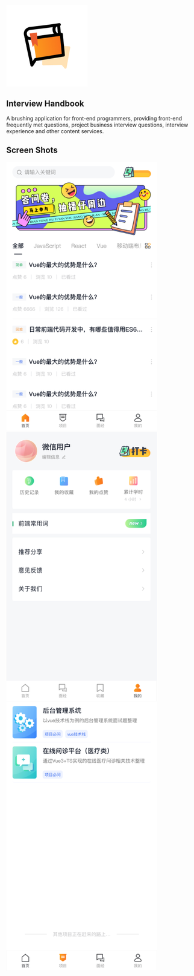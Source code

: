 
<img src="./logo.png" />

## Interview Handbook

A brushing application for front-end programmers, providing front-end frequently met questions, project business interview questions, interview experience and other content services.

## Screen Shots

<img src="./shot00.png" width="400" />
<img src="./shot01.png" width="400" />
<img src="./shot02.png" width="400" />